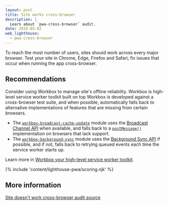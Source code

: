 ```yaml
---
layout: post
title: Site works cross-browser
description: |
  Learn about `pwa-cross-browser` audit.
date: 2019-05-02
web_lighthouse:
  - pwa-cross-browser
---
```


To reach the most number of users, sites should work across every major browser.
Test your site in Chrome, Edge, Firefox and Safari;
fix issues that occur when running the app cross-browser.

## Recommendations

Consider using Workbox to manage site's offline reliability.
Workbox is high-level service worker toolkit built on top
Workbox is developed against a cross-browser test suite, and when possible,
automatically falls back to alternative implementations
of features that are missing from certain browsers.

- The [`workbox-broadcast-cache-update`](https://developers.google.com/web/tools/workbox/modules/workbox-broadcast-cache-update) module uses the [Broadcast Channel API](https://developer.mozilla.org/en-US/docs/Web/API/Broadcast_Channel_API) when available, and falls back to a [`postMessage()`](https://developer.mozilla.org/en-US/docs/Web/API/Window/postMessage) implementation on browsers that lack support.
- The [`workbox-background-sync`](https://developer.mozilla.org/en-US/docs/Web/API/Window/postMessage)
module uses the [Background Sync API](https://developers.google.com/web/tools/workbox/modules/workbox-background-sync) if possible, and if not, falls back to retrying queued events each time the service worker starts up.

Learn more in [Workbox your high-level service worker toolkit](/workbox).

{% include 'content/lighthouse-pwa/scoring.njk' %}

## More information

[Site doesn't work cross-browser audit source](https://github.com/GoogleChrome/lighthouse/blob/master/lighthouse-core/audits/manual/pwa-cross-browser.js)